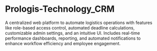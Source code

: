 # Prologis-Technology_CRM
A centralized web platform to automate logistics operations with features like role-based access control, automated deadline calculations, customizable admin settings, and an intuitive UI. Includes real-time performance dashboards, reporting, and automated notifications to enhance workflow efficiency and employee engagement.
